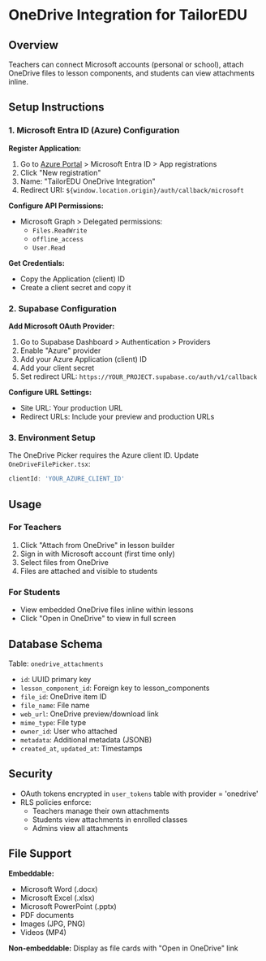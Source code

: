 # OneDrive Integration for TailorEDU

## Overview
Teachers can connect Microsoft accounts (personal or school), attach OneDrive files to lesson components, and students can view attachments inline.

## Setup Instructions

### 1. Microsoft Entra ID (Azure) Configuration

**Register Application:**
1. Go to [Azure Portal](https://portal.azure.com) > Microsoft Entra ID > App registrations
2. Click "New registration"
3. Name: "TailorEDU OneDrive Integration"
4. Redirect URI: `${window.location.origin}/auth/callback/microsoft`

**Configure API Permissions:**
- Microsoft Graph > Delegated permissions:
  - `Files.ReadWrite`
  - `offline_access`
  - `User.Read`

**Get Credentials:**
- Copy the Application (client) ID
- Create a client secret and copy it

### 2. Supabase Configuration

**Add Microsoft OAuth Provider:**
1. Go to Supabase Dashboard > Authentication > Providers
2. Enable "Azure" provider
3. Add your Azure Application (client) ID
4. Add your client secret
5. Set redirect URL: `https://YOUR_PROJECT.supabase.co/auth/v1/callback`

**Configure URL Settings:**
- Site URL: Your production URL
- Redirect URLs: Include your preview and production URLs

### 3. Environment Setup

The OneDrive Picker requires the Azure client ID. Update `OneDriveFilePicker.tsx`:
```typescript
clientId: 'YOUR_AZURE_CLIENT_ID'
```

## Usage

### For Teachers
1. Click "Attach from OneDrive" in lesson builder
2. Sign in with Microsoft account (first time only)
3. Select files from OneDrive
4. Files are attached and visible to students

### For Students
- View embedded OneDrive files inline within lessons
- Click "Open in OneDrive" to view in full screen

## Database Schema

Table: `onedrive_attachments`
- `id`: UUID primary key
- `lesson_component_id`: Foreign key to lesson_components
- `file_id`: OneDrive item ID
- `file_name`: File name
- `web_url`: OneDrive preview/download link
- `mime_type`: File type
- `owner_id`: User who attached
- `metadata`: Additional metadata (JSONB)
- `created_at`, `updated_at`: Timestamps

## Security

- OAuth tokens encrypted in `user_tokens` table with provider = 'onedrive'
- RLS policies enforce:
  - Teachers manage their own attachments
  - Students view attachments in enrolled classes
  - Admins view all attachments

## File Support

**Embeddable:**
- Microsoft Word (.docx)
- Microsoft Excel (.xlsx)
- Microsoft PowerPoint (.pptx)
- PDF documents
- Images (JPG, PNG)
- Videos (MP4)

**Non-embeddable:** Display as file cards with "Open in OneDrive" link
